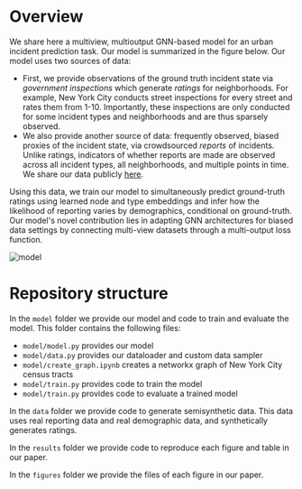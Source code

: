 # Overview
We share here a multiview, multioutput GNN-based model for an urban incident prediction task. Our model is summarized in the figure below. Our model uses two sources of data:
 - First, we provide observations of the ground truth incident state via *government inspections* which generate *ratings* for neighborhoods. For example, New York City conducts street inspections for every street and rates them from 1-10. Importantly, these inspections are only conducted for some incident types and neighborhoods and are thus sparsely observed.
 - We also provide another source of data: frequently observed, biased proxies of the incident state, via crowdsourced *reports* of incidents. Unlike ratings, indicators of whether reports are made are observed across all incident types, all neighborhoods, and multiple points in time.
We share our data publicly [here](https://github.com/sidhikabalachandar/nyc_urban_incident_data).

Using this data, we train our model to simultaneously predict ground-truth ratings using learned node and type embeddings and infer how the likelihood of reporting varies by demographics, conditional on ground-truth. Our model's novel contribution lies in adapting GNN architectures for biased data settings by connecting multi-view datasets through a multi-output loss function.

![model](https://github.com/user-attachments/assets/015357d6-30b5-4fb9-a06b-297ff8e3f38d)

# Repository structure
In the `model` folder we provide our model and code to train and evaluate the model. This folder contains the following files:
 - `model/model.py` provides our model
 - `model/data.py` provides our dataloader and custom data sampler
 - `model/create_graph.ipynb` creates a networkx graph of New York City census tracts
 - `model/train.py` provides code to train the model
 - `model/train.py` provides code to evaluate a trained model

In the `data` folder we provide code to generate semisynthetic data. This data uses real reporting data and real demographic data, and synthetically generates ratings.

In the `results` folder we provide code to reproduce each figure and table in our paper.

In the `figures` folder we provide the files of each figure in our paper. 
